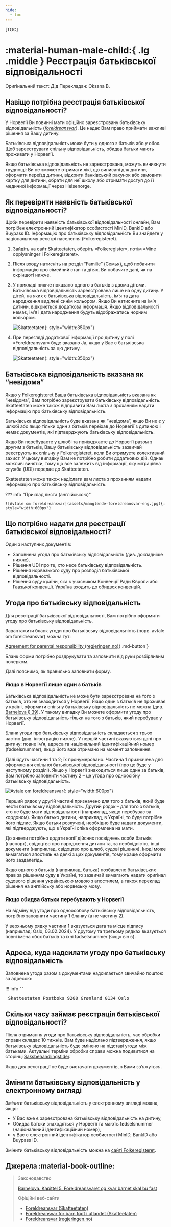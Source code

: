 ```yaml
---
hide:
  - toc
---
```


[TOC]

# :material-human-male-child:{ .lg .middle } Реєстрація батьківської відповідальності

Оригінальний текст: Дід
Перекладач: Oksana B.

## Навіщо потрібна реєстрація батьківської відповідальності?

У Норвегії Ви повинні мати офіційно зареєстровану батьківську відповідальність ([_foreldreansvar_](https://www.skatteetaten.no/person/folkeregister/fodsel-og-navnevalg/barn-fodt-i-utlandet/foreldreansvar-for-barn-fodt-i-utlandet/)). Це надає Вам право приймати важливі рішення за Вашу дитину.

Батьківська відповідальність може бути у одного з батьків або у обох. Щоб зареєструвати спільну відповідальність, обидва батьки мають проживати у Норвегії.

Якщо батьківська відповідальність не зареєстрована, можуть виникнути труднощі: Ви не зможете отримати лікі, що виписані для дитини, оформити переїзд дитини, відкрити банківський рахунок або замовити картку для дитини, обрати для неї школу або отримати доступ до її медичної інформації через Helsenorge.

## Як перевірити наявність батьківської відповідальності?

Щоби перевірити наявність батьківської відповідальності онлайн, Вам потрібен електронний ідентифікатор особистості MinID, BankID або Buypass ID. Інформацію про батьківську відповідальність Ви знайдете у національному реєстрі населення (Folkeregisteret).

1. Зайдіть на сайт Skatteetaten, оберіть «Folkeregister», потім «Mine opplysninger i Folkeregisteret».

2. Після входу натисніть на розділ “Familie” (Семья), щоб побачити інформацію про сімейний стан та дітях. Ви побачите дані, як на скріншоті нижче.

3. У прикладі нижче показано одного з батьків з двома дітьми. Батьківська відповідальність зареєстрована лише на одну дитину. У дітей, на яких є батьківська відповідальність, ім’я та дата народження виділені синім кольором. Якщо Ви натисните на ім’я дитини, відкриється додаткова інформація. Якщо відповідальності немає, ім’я і дата народження будуть відображатись чорним кольором.

    ![Skatteetaten](assets/skatteetaten-foreldreansvar-1.jpg){: style="width:350px"}

4. При перегляді додаткової інформації про дитину у полі «Foreldreansvar» буде вказано Ja, якщо у Вас є батьківська відповідальність за цю дитину.

    ![Skatteetaten](assets/skatteetaten-foreldreansvar-2.jpg){: style="width:350px"}

## Батьківська відповідальність вказана як “невідома”

Якщо у Folkeregisteret Ваша батьківська відповідальність вказана як “невідома”, Вам потрібно зареєструвати батьківську відповідальність. Skatteetaten може також відправити Вам листа з проханням надати інформацію про батьківську відповідальність.

Батьківська відповідальність буде вказана як “невідома”, якщо Ви не є у шлюбі або якщо тільки один з батьків переїхав до Норвегії з дитиною і немає документів, які підтверджують батьківську відповідальність.

Якщо Ви перебуваєте у шлюбі та приїжджаєте до Норвегії разом з другим з батьків, Вашу батьківську відповідальність зазвичай реєструють як спільну у Folkeregisteret, коли Ви отримуєте колективний захист. У цьому випадку Вам не потрібно робити додаткових дій. Однак можливі винятки, тому що все залежить від інформації, яку міграційна служба  (UDI) передає до Skatteetaten.

Skatteetaten може також надіслати вам листа з проханням надати інформацію про батьківську відповідальність.

??? info "Приклад листа (англійською)"

    ![Avtale om foreldreansvar](assets/manglende-foreldreansvar-eng.jpg){: style="width:600px"}

## Що потрібно надати для реєстрації батьківської відповідальності?

Один з наступних документів:

- Заповнена угода про батьківську відповідальність (див. докладніше нижче).
- Рішення UDI про те, хто несе батьківську відповідальність.
- Рішення норвезького суду про розподіл батьківської відповідальності.
- Рішення суду країни, яка є учасником Конвенції Ради Європи або Гаазької конвенції. Україна входить до обидвох конвенцій.

## Угода про батьківську відповідальність

Для реєстрації батьківської відповідальності, Вам потрібно оформити угоду про батьківську відповідальність.

Завантажити бланк угоди про батьківську відповідальність (норв. avtale om foreldreansvar) можна тут:

[Agreement for parental responsibility (regjeringen.no)](https://www.regjeringen.no/en/find-document/dep/BLD/skjema/skjema-2/agreement-for-parental-responsibility/id437436/){ .md-button }

Бланк форми потрібно роздрукувати та заповнити від руки розбірливим почерком. 

Далі пояснимо, як правильно заповнити форму.

### Якщо в Норвегії лише один з батьків

Батьківська відповідальність не може бути зареєстрована на того з батьків, хто не знаходиться у Норвегії. Якщо один з батьків не проживає у країні, оформити спільну батьківську відповідальність не можна (див. [Barnelova § 39](https://lovdata.no/lov/1981-04-08-7/§39)). У такому випадку Ви можете оформити угоду про батьківську відповідальність тільки на того з батьків, який перебуває у Норвегії.

Бланк угоди про батьківську відповідальність складається з трьох частин (див. ілюстрацію нижче). У першій частині вказуються дані про дитину: повне ім’я, адреса та національний ідентифікаційний номер (fødselsnummer), якщо його вже отримано на момент заповнення.

Далі йдуть частини 1 та 2; їх пронумеровано. Частина 1 призначена для оформлення спільної батьківської відповідальності (про це буде у наступному розділі). Якщо у Норвегії знаходиться лише один за батьків, Вам потрібно заповнити частину 2 – це угода про одноосібну батьківську відповідальність.

![Avtale om foreldreansvar](assets/avtale-om-foreldreansvar-alene.png){: style="width:600px"} 

Перший рядок у другій частині призначено для того з батьків, який буде нести батьківську відповідальність. Другий рядок – для того з батьків, хто не буде мати відповідальності (наприклад, якщо перебуває за кордоном). Якщо батько дитини, наприклад, в Україні, то буде потрібен його підпис. Якщо батьки розлучені, необхідно буде надати документи, які підтверджують, що в Україні опіка оформлена на мати.

До анкети потрібно додати копії дійсних посвідчень особи батьків (паспорт), свідоцтво про народження дитини та, за необхідністю, інші документи (наприклад, свідоцтво про шлюб, судові рішення). Іноді може вимагатися апостиль на деякі з цих документів, тому краще оформити його заздалегідь.

Якщо одного з батьків (наприклад, батька) позбавлено батьківських прав за рішенням суду в Україні, то зазвичай вимагають надати оригінал судового рішення українською мовою з апостилем, а також переклад рішення на англійську або норвезьку мову.

### Якщо обидва батьки перебувають у Норвегії

На відміну від угоди про одноособову батьківську відповідальність, потрібно заповнити частину 1 бланку (а не частину 2).

У верхньому рядку частини 1 вказується дата та місце підпису (наприклад: Oslo, 03.02.2024). У другому та третьому рядках вказується повні імена обох батьків та їхні fødselsnummer (якщо він є).

## Адреса, куда надсилати угоду про батьківську відповідальність

Заповнена угода разом з документами надсилається звичайно поштою за адресою:

!!! info ""
    <pre>
    Skatteetaten
    Postboks 9200 Grønland
    0134 Oslo
    </pre>

## Скільки часу займає реєстрація батьківської відповідальності?

Після отримання угоди про батьківську відповідальність, час обробки справи складає 10 тижнів. Вам буде надіслано підтвердження, якщо батьківську відповідальність буде змінено на підставі угоди між батьками. Актуальні терміни обробки справи можна подивитися на сторінці [Saksbehandlingstider](https://www.skatteetaten.no/kontakt/saksbehandlingstider/).

Якщо для реєстрації не буде вистачати документів, з Вами зв’яжуться.


## Змінити батьківську відповідальність у електронному вигляді

_Змінити_ батьківську відповідальність у електронному вигляді можна, якщо:

- У Вас вже є зареєстрована батьківську відповідальність на дитину,
- Обидва батьки знаходяться у Норвегії та мають fødselsnummer (національний ідентифікаційний номер),
- у Вас є електронний ідентифікатор особистості MinID, BankID або Buypass ID.

Змінити батьківську відповідальність можна на [сайті Folkeregisteret](https://skatt.skatteetaten.no/web/minfolkeregisterside/?opprett=foreldreansvar).

## Джерела :material-book-outline:
>
> Законодавство
>
> [Barnelova. Kapittel 5. Foreldreansvaret og kvar barnet skal bu fast](https://lovdata.no/dokument/NL/lov/1981-04-08-7/KAPITTEL_6#KAPITTEL_6)
> 
> Офіційні веб-сайти
>
> - [Foreldreansvar (Skatteetaten)](https://www.skatteetaten.no/person/folkeregister/fodsel-og-navnevalg/foreldreansvar/)
> - [Foreldreansvar for barn født i utlandet (Skatteetaten)](https://www.skatteetaten.no/person/folkeregister/fodsel-og-navnevalg/barn-fodt-i-utlandet/foreldreansvar-for-barn-fodt-i-utlandet/)
> - [Foreldreansvar (regjeringen.no)](https://www.regjeringen.no/no/tema/familie-og-barn/innsiktsartikler/foreldreskap/foreldreansvar/id749199/)
